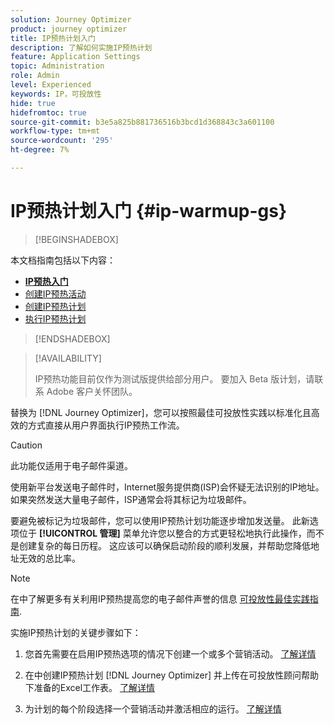 ```yaml
---
solution: Journey Optimizer
product: journey optimizer
title: IP预热计划入门
description: 了解如何实施IP预热计划
feature: Application Settings
topic: Administration
role: Admin
level: Experienced
keywords: IP，可投放性
hide: true
hidefromtoc: true
source-git-commit: b3e5a825b881736516b3bcd1d368843c3a601100
workflow-type: tm+mt
source-wordcount: '295'
ht-degree: 7%

---
```


# IP预热计划入门 {#ip-warmup-gs}

<!--
>[!CONTEXTUALHELP]
>id="ajo_admin_ip_warmup_plan"
>title="Define your IP warmup plan"
>abstract="You can perform IP warmup workflows directly from the Journey Optimizer interface in a standardized and efficient way that follows the best practices for optimal deliverability."
-->

>[!BEGINSHADEBOX]

本文档指南包括以下内容：

* **[IP预热入门](ip-warmup-gs.md)**
* [创建IP预热活动](ip-warmup-campaign.md)
* [创建IP预热计划](ip-warmup-plan.md)
* [执行IP预热计划](ip-warmup-execution.md)

>[!ENDSHADEBOX]

>[!AVAILABILITY]
>
>IP预热功能目前仅作为测试版提供给部分用户。 要加入 Beta 版计划，请联系 Adobe 客户关怀团队。

替换为 [!DNL Journey Optimizer]，您可以按照最佳可投放性实践以标准化且高效的方式直接从用户界面执行IP预热工作流。

>[!CAUTION]
>
>此功能仅适用于电子邮件渠道。

使用新平台发送电子邮件时，Internet服务提供商(ISP)会怀疑无法识别的IP地址。 如果突然发送大量电子邮件，ISP通常会将其标记为垃圾邮件。

要避免被标记为垃圾邮件，您可以使用IP预热计划功能逐步增加发送量。 此新选项位于 **[!UICONTROL 管理]** 菜单允许您以整合的方式更轻松地执行此操作，而不是创建复杂的每日历程。 这应该可以确保启动阶段的顺利发展，并帮助您降低地址无效的总比率。

>[!NOTE]
>
>在中了解更多有关利用IP预热提高您的电子邮件声誉的信息 [可投放性最佳实践指南](https://experienceleague.adobe.com/docs/deliverability-learn/deliverability-best-practice-guide/additional-resources/generic-resources/increase-reputation-with-ip-warming.html).

<!--
Benefits

* Standardization on Campaign which will be easy for practitioners too > why?

* No more pain of creating queries, audiences and testing those as system will create the audiences. 

* Ease of excluding domains and changing the plan with help of simple toggles to exclude OR by editing numbers inline or create new phases or reupload plan if drastic change. No more pain of editing audience definitions, journey conditions

* There is an expectation that with this, it will ease around 30% of effort and will be much better experience for consultant/partner/practitioner - right from planning to execution to reporting
-->

实施IP预热计划的关键步骤如下：

1. 您首先需要在启用IP预热选项的情况下创建一个或多个营销活动。 [了解详情](ip-warmup-campaign.md)

1. 在中创建IP预热计划 [!DNL Journey Optimizer] 并上传在可投放性顾问帮助下准备的Excel工作表。 [了解详情](ip-warmup-plan.md)

1. 为计划的每个阶段选择一个营销活动并激活相应的运行。 [了解详情](ip-warmup-execution.md)
